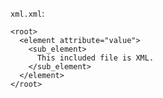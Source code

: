<!-- >>>>>> BEGIN GENERATED FILE (include): SOURCE C:/Users/Burdette/Documents/GitHub/markdown_helper/test/include/templates/xml_code_block.md -->
<!-- >>>>>> BEGIN INCLUDED FILE (code_block): SOURCE C:/Users/Burdette/Documents/GitHub/markdown_helper/test/include/templates/../includes/xml.xml -->
```xml.xml```:
```
<root>
  <element attribute="value">
    <sub_element>
      This included file is XML.
    </sub_element>
  </element>
</root>
```
<!-- <<<<<< END INCLUDED FILE (code_block): SOURCE C:/Users/Burdette/Documents/GitHub/markdown_helper/test/include/templates/../includes/xml.xml -->
<!-- <<<<<< END GENERATED FILE (include): SOURCE C:/Users/Burdette/Documents/GitHub/markdown_helper/test/include/templates/xml_code_block.md -->
